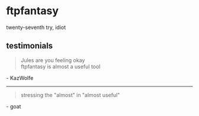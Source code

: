 # ftpfantasy

twenty-seventh try, idiot

## testimonials

> Jules are you feeling okay\
> ftpfantasy is almost a useful tool

\- KazWolfe

---

> stressing the "almost" in "almost useful"

\- goat
